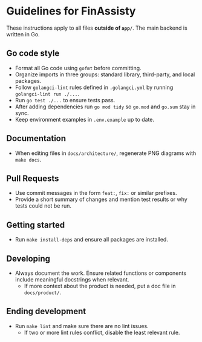 # Guidelines for FinAssisty

These instructions apply to all files **outside of `app/`**. The main backend is written in Go.

## Go code style

- Format all Go code using `gofmt` before committing.
- Organize imports in three groups: standard library, third-party, and local packages.
- Follow `golangci-lint` rules defined in `.golangci.yml` by running `golangci-lint run ./...`.
- Run `go test ./...` to ensure tests pass.
- After adding dependencies run `go mod tidy` so `go.mod` and `go.sum` stay in sync.
- Keep environment examples in `.env.example` up to date.

## Documentation

- When editing files in `docs/architecture/`, regenerate PNG diagrams with `make docs`.

## Pull Requests

- Use commit messages in the form `feat:`, `fix:` or similar prefixes.
- Provide a short summary of changes and mention test results or why tests could not be run.

## Getting started

- Run `make install-deps` and ensure all packages are installed.

## Developing

- Always document the work. Ensure related functions or components include meaningful docstrings when relevant.
  - If more context about the product is needed, put a doc file in `docs/product/`.

## Ending development

- Run `make lint` and make sure there are no lint issues.
  - If two or more lint rules conflict, disable the least relevant rule.
